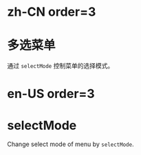 # zh-CN order=3

# 多选菜单

通过 `selectMode` 控制菜单的选择模式。

# en-US order=3

# selectMode

Change select mode of menu by `selectMode`.

